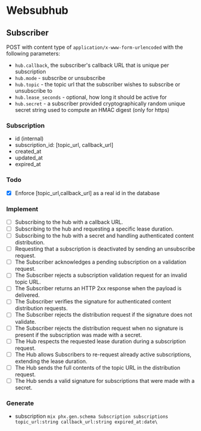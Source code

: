 # Websubhub

## Subscriber
POST with content type of `application/x-www-form-urlencoded` with the following parameters:
  - `hub.callback`, the subscriber's callback URL that is unique per subscription
  - `hub.mode` - subscribe or unsubscribe
  - `hub.topic` - the topic url that the subscriber wishes to subscribe or unsubscribe to
  - `hub.lease_seconds` - optional, how long it should be active for
  - `hub.secret` - a subscriber provided cryptographically random unique secret string used to compute an HMAC digest (only for https)

### Subscription
  - id (internal)
  - subscription_id: [topic_url, callback_url]
  - created_at
  - updated_at
  - expired_at

### Todo
- [x] Enforce [topic_url,callback_url] as a real id in the database

### Implement
- [ ] Subscribing to the hub with a callback URL.
- [ ] Subscribing to the hub and requesting a specific lease duration.
- [ ] Subscribing to the hub with a secret and handling authenticated content distribution.
- [ ] Requesting that a subscription is deactivated by sending an unsubscribe request.
- [ ] The Subscriber acknowledges a pending subscription on a validation request.
- [ ] The Subscriber rejects a subscription validation request for an invalid topic URL.
- [ ] The Subscriber returns an HTTP 2xx response when the payload is delivered.
- [ ] The Subscriber verifies the signature for authenticated content distribution requests.
- [ ] The Subscriber rejects the distribution request if the signature does not validate.
- [ ] The Subscriber rejects the distribution request when no signature is present if the subscription was made with a secret.
- [ ] The Hub respects the requested lease duration during a subscription request.
- [ ] The Hub allows Subscribers to re-request already active subscriptions, extending the lease duration.
- [ ] The Hub sends the full contents of the topic URL in the distribution request.
- [ ] The Hub sends a valid signature for subscriptions that were made with a secret.

### Generate

- subscription `mix phx.gen.schema Subscription subscriptions topic_url:string callback_url:string expired_at:date\`
